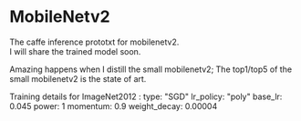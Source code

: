 # MobileNetv2

The caffe inference prototxt for mobilenetv2.  
I will share the trained model soon.

Amazing happens when I distill the small mobilenetv2; The top1/top5 of the small mobilenetv2 is the state of art.

Training details for ImageNet2012 :
                                   type: "SGD"
                                   lr_policy: "poly"
                                   base_lr: 0.045
                                   power: 1
                                   momentum: 0.9
                                   weight_decay: 0.00004

